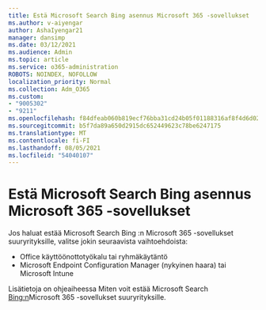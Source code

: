 ```yaml
---
title: Estä Microsoft Search Bing asennus Microsoft 365 -sovellukset
ms.author: v-aiyengar
author: AshaIyengar21
manager: dansimp
ms.date: 03/12/2021
ms.audience: Admin
ms.topic: article
ms.service: o365-administration
ROBOTS: NOINDEX, NOFOLLOW
localization_priority: Normal
ms.collection: Adm_O365
ms.custom:
- "9005302"
- "9211"
ms.openlocfilehash: f84dfeab060b819ecf76bba31cd24b05f01188316af8f4d6d02e205f8dd18b97
ms.sourcegitcommit: b5f7da89a650d2915dc652449623c78be6247175
ms.translationtype: MT
ms.contentlocale: fi-FI
ms.lasthandoff: 08/05/2021
ms.locfileid: "54040107"
---
```

# <a name="prevent-microsoft-search-in-bing-from-installing-with-microsoft-365-apps"></a>Estä Microsoft Search Bing asennus Microsoft 365 -sovellukset

Jos haluat estää Microsoft Search Bing :n Microsoft 365 -sovellukset suuryrityksille, valitse jokin seuraavista vaihtoehdoista:

- Office käyttöönottotyökalu tai ryhmäkäytäntö
- Microsoft Endpoint Configuration Manager (nykyinen haara) tai Microsoft Intune

Lisätietoja on ohjeaiheessa Miten voit estää Microsoft Search [Bing:n](https://go.microsoft.com/fwlink/?linkid=2151946)Microsoft 365 -sovellukset suuryrityksille.
